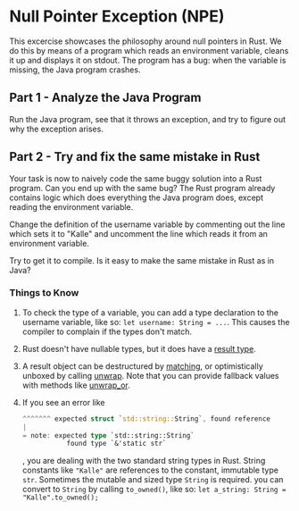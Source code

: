 # Null Pointer Exception (NPE)

This excercise showcases the philosophy around null pointers in Rust. We do this by means of a program
which reads an environment variable, cleans it up and displays it on stdout. The program has a bug: when the variable is missing, the Java program crashes.  

## Part 1 - Analyze the Java Program

Run the Java program, see that it throws an exception, and try to figure out why the exception arises.

## Part 2 - Try and fix the same mistake in Rust

Your task is now to naively code the same buggy solution into a Rust program. Can you end up with the same bug? The Rust program
already contains logic which does everything the Java program does, except reading the
environment variable. 

Change the definition of the username variable by commenting out the line which sets
it to "Kalle" and uncomment the line which reads
it from an environment variable.

Try to get it to compile. Is it easy to make the same mistake in
Rust as in Java? 

### Things to Know

1. To check the type of a variable, you can
   add a type declaration to the username
   variable, like so: `let username: String = ...`.
   This causes the compiler to complain if the
   types don't match.

2. Rust doesn't have nullable types, but it
   does have a [result type](https://doc.rust-lang.org/std/result/).

3. A result object can be destructured by
   [matching](https://rustbyexample.com/flow_control/match.html), or
   optimistically unboxed by calling [unwrap](https://doc.rust-lang.org/std/result/enum.Result.html#method.unwrap).
   Note that you can provide fallback values with methods like
   [unwrap_or](https://doc.rust-lang.org/std/result/enum.Result.html#method.unwrap_or).

4. If you see an error like
   ```rust
   ^^^^^^^ expected struct `std::string::String`, found reference
   |
   = note: expected type `std::string::String`
              found type `&'static str`
   ```
   , you are dealing with the two standard
   string types in Rust. String constants like
   `"Kalle"` are references to the constant, immutable type `str`. Sometimes the mutable
   and sized type `String` is required. you
   can convert to `String` by calling
   `to_owned()`, like so: `let a_string: String = "Kalle".to_owned();`